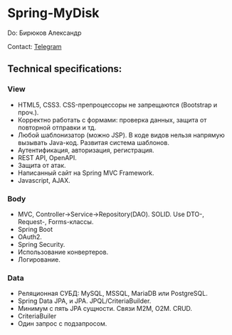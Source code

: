 # Spring-MyDisk

Do: Бирюков Александр

Contact: [Telegram](https://t.me/SanyaLn)

## Technical specifications:

### View
 - HTML5, CSS3. CSS-препроцессоры не запрещаются (Bootstrap и проч.).
 - Корректно работать с формами: проверка данных, защита от повторной отправки и тд.
 - Любой шаблонизатор (можно JSP). В коде видов нельзя напрямую вызывать Java-код. Развитая система шаблонов.
 - Аутентификация, авторизация, регистрация.
 - REST API, OpenAPI.
- Защита от атак.
- Написанный сайт на Spring MVC Framework.
- Javascript, AJAX.

### Body
 - MVC, Controller->Service->Repository(DAO). SOLID. Use DTO-, Request-, Forms-классы.
 - Spring Boot
 - OAuth2.
 - Spring Security.
 - Использование конвертеров.
 - Логирование.

### Data
 - Реляционная СУБД: MySQL, MSSQL, MariaDB или PostgreSQL.
 - Spring Data JPA, и JPA. JPQL/CriteriaBuilder.
 - Минимум с пять JPA сущности. Связи M2M, O2M. CRUD.
 - CriteriaBuiler
 - Один запрос с подзапросом.
